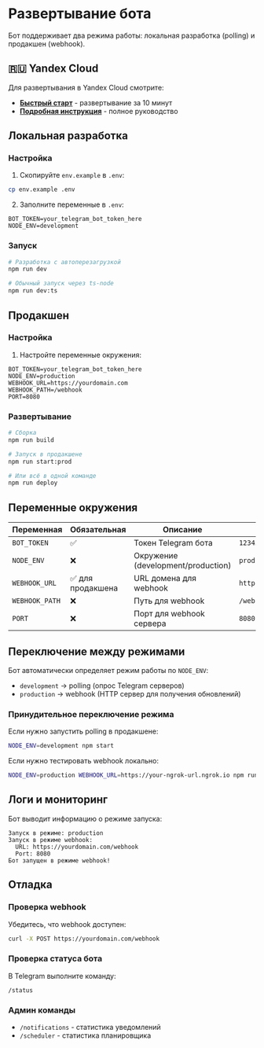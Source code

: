 # Развертывание бота

Бот поддерживает два режима работы: локальная разработка (polling) и продакшен (webhook).

## 🇷🇺 Yandex Cloud

Для развертывания в Yandex Cloud смотрите:
- **[Быстрый старт](QUICK_DEPLOY_YANDEX.md)** - развертывание за 10 минут
- **[Подробная инструкция](YANDEX_CLOUD_DEPLOYMENT.md)** - полное руководство

## Локальная разработка

### Настройка

1. Скопируйте `env.example` в `.env`:
```bash
cp env.example .env
```

2. Заполните переменные в `.env`:
```env
BOT_TOKEN=your_telegram_bot_token_here
NODE_ENV=development
```

### Запуск

```bash
# Разработка с автоперезагрузкой
npm run dev

# Обычный запуск через ts-node
npm run dev:ts
```

## Продакшен

### Настройка

1. Настройте переменные окружения:
```env
BOT_TOKEN=your_telegram_bot_token_here
NODE_ENV=production
WEBHOOK_URL=https://yourdomain.com
WEBHOOK_PATH=/webhook
PORT=8080
```

### Развертывание

```bash
# Сборка
npm run build

# Запуск в продакшене
npm run start:prod

# Или всё в одной команде
npm run deploy
```

## Переменные окружения

| Переменная | Обязательная | Описание | Пример |
|------------|-------------|----------|---------|
| `BOT_TOKEN` | ✅ | Токен Telegram бота | `123456:ABC-DEF...` |
| `NODE_ENV` | ❌ | Окружение (development/production) | `production` |
| `WEBHOOK_URL` | ✅ для продакшена | URL домена для webhook | `https://yourdomain.com` |
| `WEBHOOK_PATH` | ❌ | Путь для webhook | `/webhook` |
| `PORT` | ❌ | Порт для webhook сервера | `8080` |

## Переключение между режимами

Бот автоматически определяет режим работы по `NODE_ENV`:

- `development` → polling (опрос Telegram серверов)
- `production` → webhook (HTTP сервер для получения обновлений)

### Принудительное переключение режима

Если нужно запустить polling в продакшене:
```bash
NODE_ENV=development npm start
```

Если нужно тестировать webhook локально:
```bash
NODE_ENV=production WEBHOOK_URL=https://your-ngrok-url.ngrok.io npm run dev:ts
```

## Логи и мониторинг

Бот выводит информацию о режиме запуска:
```
Запуск в режиме: production
Запуск в режиме webhook:
  URL: https://yourdomain.com/webhook
  Port: 8080
Бот запущен в режиме webhook!
```

## Отладка

### Проверка webhook

Убедитесь, что webhook доступен:
```bash
curl -X POST https://yourdomain.com/webhook
```

### Проверка статуса бота

В Telegram выполните команду:
```
/status
```

### Админ команды

- `/notifications` - статистика уведомлений
- `/scheduler` - статистика планировщика 
